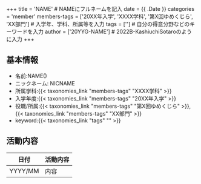 +++
title = 'NAME' # NAMEにフルネームを記入
date = {{ .Date }}
categories = 'member'
members-tags = ['20XX年入学', 'XXXX学科', '第X回ゆめくじら', 'XX部門'] # 入学年、学科、所属等を入力
tags = [''] # 自分の得意分野などのキーワードを入力
author = ['20YYG-NAME'] # 2022B-KashiuchiSotaroのように入力
+++

## 基本情報
- 名前:NAME()
- ニックネーム: NICNAME
- 所属学科:{{< taxonomies_link "members-tags" "XXXX学科" >}}
- 入学年度:{{< taxonomies_link "members-tags" "20XX年入学" >}}
- 役職/所属:{{< taxonomies_link "members-tags" "第X回ゆめくじら" >}}, {{< taxonomies_link "members-tags" "XX部門" >}}
- keyword:{{< taxonomies_link "tags" "" >}}

## 活動内容

| 日付 | 活動内容 |
|---|---|
| YYYY/MM | 内容 |
